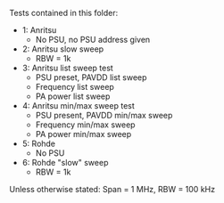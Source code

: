 Tests contained in this folder: 
 - 1: Anritsu
   - No PSU, no PSU address given
 - 2: Anritsu slow sweep
   - RBW = 1k
 - 3: Anritsu list sweep test
   - PSU preset, PAVDD list sweep
   - Frequency list sweep
   - PA power list sweep
 - 4: Anritsu min/max sweep test
   - PSU present, PAVDD min/max sweep
   - Frequency min/max sweep
   - PA power min/max sweep
 - 5: Rohde
   - No PSU
 - 6: Rohde "slow" sweep
   - RBW = 1k

Unless otherwise stated: Span = 1 MHz, RBW = 100 kHz
